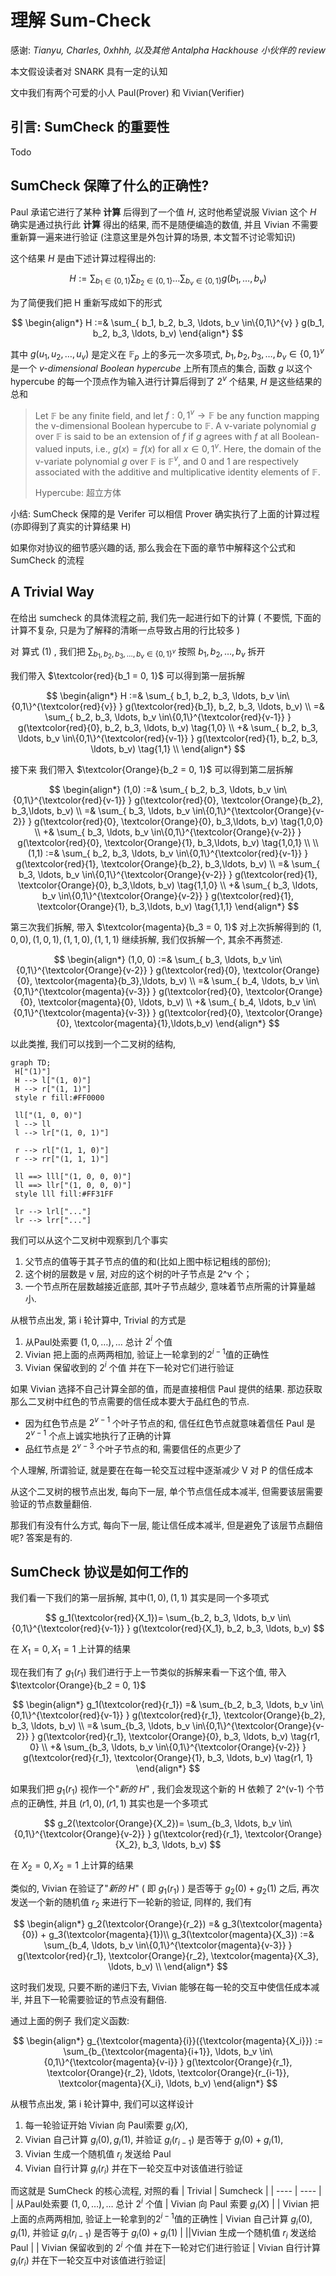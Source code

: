 # 理解 Sum-Check
感谢: *Tianyu, Charles, 0xhhh, 以及其他 Antalpha Hackhouse 小伙伴的 review*

本文假设读者对 SNARK 具有一定的认知

文中我们有两个可爱的小人 Paul(Prover) 和 Vivian(Verifier)

## 引言: SumCheck 的重要性

Todo

## SumCheck 保障了什么的正确性?

Paul 承诺它进行了某种 **计算** 后得到了一个值 $H$, 
这时他希望说服 Vivian 这个 $H$ 确实是通过执行此 **计算** 得出的结果, 
而不是随便编造的数值, 
并且 Vivian 不需要重新算一遍来进行验证 (注意这里是外包计算的场景, 本文暂不讨论零知识)

这个结果 $H$ 是由下述计算过程得出的:

$$
H:=\sum_{b_1\in\{0,1\}}\sum_{b_2\in\{0,1\}}\ldots\sum_{b_v\in\{0,1\}}g(b_1,\ldots,b_v) \tag{0}
$$

为了简便我们把 H 重新写成如下的形式

$$
\begin{align*}
H :=& \sum_{ b_1, b_2, b_3, \ldots, b_v \in\{0,1\}^{v} } g(b_1, b_2, b_3, \ldots, b_v)
\end{align*}
$$

其中 $g(u_1, u_2, \ldots, u_v)$ 是定义在 $\mathbb{F}_p$ 上的多元一次多项式,
$b_1,b_2, b_3,\ldots,b_v\in\{0,1\}^v$是一个 *v-dimensional Boolean hypercube* 上所有顶点的集合,
函数 $g$ 以这个 hypercube 的每一个顶点作为输入进行计算后得到了 $2^v$ 个结果, 
$H$ 是这些结果的总和

> Let $\mathbb{F}$ be any finite field, and let $f : {0, 1}^v → \mathbb{F}$ be any function mapping the v-dimensional Boolean hypercube to $\mathbb{F}$. A v-variate polynomial $g$ over $\mathbb{F}$ is said to be an extension of $f$ if $g$ agrees with $f$ at all Boolean-valued inputs, i.e., $g(x) = f (x)$ for all $x ∈ {0, 1}^v$. Here, the domain of the v-variate polynomial $g$ over $\mathbb{F}$ is $\mathbb{F}^v$, and 0 and 1 are respectively associated with the additive and multiplicative identity elements of $\mathbb{F}$.
> 
> Hypercube: 超立方体 
>

小结: SumCheck 保障的是 Verifer 可以相信 Prover 确实执行了上面的计算过程(亦即得到了真实的计算结果 H)

如果你对协议的细节感兴趣的话, 那么我会在下面的章节中解释这个公式和 SumCheck 的流程

## A Trivial Way
在给出 sumcheck 的具体流程之前, 我们先一起进行如下的计算 ( 不要慌, 下面的计算不复杂, 只是为了解释的清晰一点导致占用的行比较多 )

对 算式 $(1)$ , 我们把 $\sum_{b_1, b_2, b_3, \ldots, b_v\in\{0,1\}^v}$ 按照 $b_1, b_2, \ldots, b_v$ 拆开

我们带入 $\textcolor{red}{b_1 = 0, 1}$ 可以得到第一层拆解

$$
\begin{align*}
H :=& \sum_{ b_1, b_2, b_3, \ldots, b_v \in\{0,1\}^{\textcolor{red}{v}}   } g(\textcolor{red}{b_1}, b_2, b_3, \ldots, b_v) \\
=&    \sum_{ b_2, b_3,      \ldots, b_v \in\{0,1\}^{\textcolor{red}{v-1}} } g(\textcolor{red}{0},   b_2, b_3, \ldots, b_v) \tag{1,0} \\
+&    \sum_{ b_2, b_3,      \ldots, b_v \in\{0,1\}^{\textcolor{red}{v-1}} } g(\textcolor{red}{1},   b_2, b_3, \ldots, b_v) \tag{1,1} \\
\end{align*}
$$

接下来 我们带入 $\textcolor{Orange}{b_2 = 0, 1}$ 可以得到第二层拆解

$$
\begin{align*}
(1,0) :=& \sum_{ b_2, b_3, \ldots, b_v \in\{0,1\}^{\textcolor{red}{v-1}} } g(\textcolor{red}{0}, \textcolor{Orange}{b_2}, b_3,\ldots, b_v) \\
=&        \sum_{      b_3, \ldots, b_v \in\{0,1\}^{\textcolor{Orange}{v-2}} } g(\textcolor{red}{0}, \textcolor{Orange}{0},   b_3,\ldots, b_v) \tag{1,0,0} \\
+&        \sum_{      b_3, \ldots, b_v \in\{0,1\}^{\textcolor{Orange}{v-2}} } g(\textcolor{red}{0}, \textcolor{Orange}{1},   b_3,\ldots, b_v) \tag{1,0,1} \\
\\
(1,1) :=& \sum_{ b_2, b_3, \ldots, b_v \in\{0,1\}^{\textcolor{red}{v-1}} } g(\textcolor{red}{1}, \textcolor{Orange}{b_2}, b_3,\ldots, b_v) \\
=&        \sum_{      b_3, \ldots, b_v \in\{0,1\}^{\textcolor{Orange}{v-2}} } g(\textcolor{red}{1}, \textcolor{Orange}{0},   b_3,\ldots, b_v) \tag{1,1,0} \\
+&        \sum_{      b_3, \ldots, b_v \in\{0,1\}^{\textcolor{Orange}{v-2}} } g(\textcolor{red}{1}, \textcolor{Orange}{1},   b_3,\ldots, b_v) \tag{1,1,1}
\end{align*}
$$

第三次我们拆解, 带入 $\textcolor{magenta}{b_3 = 0, 1}$ 对上次拆解得到的 $(1,0,0), (1,0,1), (1,1,0), (1,1,1)$ 继续拆解, 我们仅拆解一个, 其余不再赘述.

$$
\begin{align*}
(1,0, 0) :=& \sum_{ b_3, \ldots, b_v \in\{0,1\}^{\textcolor{Orange}{v-2}} } g(\textcolor{red}{0}, \textcolor{Orange}{0}, \textcolor{magenta}{b_3},\ldots, b_v) \\
=&           \sum_{ b_4, \ldots, b_v \in\{0,1\}^{\textcolor{magenta}{v-3}} } g(\textcolor{red}{0}, \textcolor{Orange}{0}, \textcolor{magenta}{0},  \ldots, b_v) \\
+&           \sum_{ b_4, \ldots, b_v \in\{0,1\}^{\textcolor{magenta}{v-3}} } g(\textcolor{red}{0}, \textcolor{Orange}{0}, \textcolor{magenta}{1},\ldots,b_v)
\end{align*}
$$

以此类推, 我们可以找到一个二叉树的结构, 

```mermaid
graph TD;
 H["(1)"]
 H --> l["(1, 0)"]
 H --> r["(1, 1)"]
 style r fill:#FF0000 

 ll["(1, 0, 0)"]
 l --> ll
 l --> lr["(1, 0, 1)"]

 r --> rl["(1, 1, 0)"]
 r --> rr["(1, 1, 1)"]

 ll ==> lll["(1, 0, 0, 0)"]
 ll ==> llr["(1, 0, 0, 0)"]
 style lll fill:#FF31FF

 lr --> lrl["..."]
 lr --> lrr["..."]
```

我们可以从这个二叉树中观察到几个事实
1. 父节点的值等于其子节点的值的和(比如上图中标记粗线的部份);
2. 这个树的层数是 v 层, 对应的这个树的叶子节点是 2^v 个；
3. 一个节点所在层数越接近底部, 其叶子节点越少, 意味着节点所需的计算量越小.

从根节点出发, 第 i 轮计算中, Trivial 的方式是
1. 从Paul处索要 $(1, 0, \ldots), \ldots$  总计 $2^i$ 个值
2. Vivian 把上面的点两两相加, 验证上一轮拿到的$2^{i-1}$值的正确性 
3. Vivian 保留收到的 $2^i$ 个值 并在下一轮对它们进行验证

如果 Vivian 选择不自己计算全部的值，而是直接相信 Paul 提供的结果.
那边获取那么二叉树中红色的节点需要的信任成本要大于品红色的节点.
- 因为红色节点是 $2^{v-1}$ 个叶子节点的和, 信任红色节点就意味着信任 Paul 是 $2^{v-1}$ 个点上诚实地执行了正确的计算
- 品红节点是 $2^{v-3}$ 个叶子节点的和, 需要信任的点更少了

个人理解, 所谓验证, 就是要在在每一轮交互过程中逐渐减少 V 对 P 的信任成本

从这个二叉树的根节点出发, 每向下一层, 单个节点信任成本减半, 但需要该层需要验证的节点数量翻倍.

那我们有没有什么方式, 每向下一层, 能让信任成本减半, 但是避免了该层节点翻倍呢? 答案是有的.

## SumCheck 协议是如何工作的

我们看一下我们的第一层拆解, 其中$(1, 0), (1, 1)$ 其实是同一个多项式

$$
g_1(\textcolor{red}{X_1})= \sum_{b_2, b_3, \ldots, b_v \in\{0,1\}^{\textcolor{red}{v-1}} } g(\textcolor{red}{X_1}, b_2, b_3, \ldots, b_v)
$$

在 $X_1 = 0, X_1 = 1$ 上计算的结果

现在我们有了 $g_1(r_1)$ 我们进行于上一节类似的拆解来看一下这个值,
带入 $\textcolor{Orange}{b_2 = 0, 1}$ 

$$
\begin{align*}
g_1(\textcolor{red}{r_1}) =& \sum_{b_2, b_3, \ldots, b_v \in\{0,1\}^{\textcolor{red}{v-1}} } g(\textcolor{red}{r_1}, \textcolor{Orange}{b_2}, b_3, \ldots, b_v) \\
=& \sum_{b_3, \ldots, b_v \in\{0,1\}^{\textcolor{Orange}{v-2}} } g(\textcolor{red}{r_1}, \textcolor{Orange}{0}, b_3, \ldots, b_v) \tag{r1, 0} \\
+& \sum_{b_3, \ldots, b_v \in\{0,1\}^{\textcolor{Orange}{v-2}} } g(\textcolor{red}{r_1}, \textcolor{Orange}{1}, b_3, \ldots, b_v) \tag{r1, 1}
\end{align*}
$$

如果我们把 $g_1(r_1)$ 视作一个"*新的 H*" ,
我们会发现这个新的 H 依赖了 2^(v-1) 个节点的正确性, 
并且 $(r1, 0), (r1, 1)$ 其实也是一个多项式

$$
g_2(\textcolor{Orange}{X_2})= \sum_{b_3, \ldots, b_v \in\{0,1\}^{\textcolor{Orange}{v-2}} } g(\textcolor{red}{r_1}, \textcolor{Orange}{X_2}, b_3, \ldots, b_v)
$$

在 $X_2 = 0, X_2 = 1$ 上计算的结果

类似的, Vivian 在验证了"*新的 H*" ( 即 $g_1(r_1)$ ) 是否等于 $g_2(0) + g_2(1)$ 之后,
再次发送一个新的随机值 $r_2$ 来进行下一轮新的验证,
同样的, 我们有

$$
\begin{align*}
g_2(\textcolor{Orange}{r_2}) =&  g_3(\textcolor{magenta}{0}) + g_3(\textcolor{magenta}{1})\\
g_3(\textcolor{magenta}{X_3}) :=& \sum_{b_4, \ldots, b_v \in\{0,1\}^{\textcolor{magenta}{v-3}} } g(\textcolor{red}{r_1}, \textcolor{Orange}{r_2}, \textcolor{magenta}{X_3}, \ldots, b_v) \\
\end{align*}
$$

这时我们发现, 只要不断的递归下去,
Vivian 能够在每一轮的交互中使信任成本减半, 
并且下一轮需要验证的节点没有翻倍.

通过上面的例子 我们定义函数: 

$$
\begin{align*}
g_{\textcolor{magenta}{i}}({\textcolor{magenta}{X_i}}) := \sum_{b_{\textcolor{magenta}{i+1}}, \ldots, b_v \in\{0,1\}^{\textcolor{magenta}{v-i}} } g(\textcolor{Orange}{r_1}, \textcolor{Orange}{r_2}, \ldots, \textcolor{Orange}{r_{i-1}}, \textcolor{magenta}{X_i}, \ldots, b_v)
\end{align*}
$$

从根节点出发, 第 i 轮计算中, 我们可以这样设计
1. 每一轮验证开始 Vivian 向 Paul索要 $g_i(X)$, 
2. Vivian 自己计算 $g_i(0), g_i(1)$, 并验证 $g_i(r_{i-1})$ 是否等于 $g_i(0) + g_i(1)$,
3. Vivian 生成一个随机值 $r_i$ 发送给 Paul
4. Vivian 自行计算 $g_i(r_{i})$ 并在下一轮交互中对该值进行验证

而这就是 SumCheck 的核心流程, 对照的看
|  Trivial   | Sumcheck  |
|  ----  | ----  |
| 从Paul处索要 $(1, 0, \ldots), \ldots$  总计 $2^i$ 个值 |  Vivian 向 Paul 索要 $g_i(X)$ |
| Vivian 把上面的点两两相加, 验证上一轮拿到的$2^{i-1}$值的正确性 | Vivian 自己计算 $g_i(0), g_i(1)$, 并验证 $g_i(r_{i-1})$ 是否等于 $g_i(0) + g_i(1)$ |
||Vivian 生成一个随机值 $r_i$ 发送给 Paul |
| Vivian 保留收到的 $2^i$ 个值 并在下一轮对它们进行验证 | Vivian 自行计算 $g_i(r_{i})$ 并在下一轮交互中对该值进行验证|
